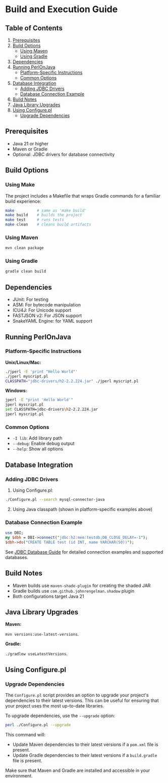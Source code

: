 # Build and Execution Guide

## Table of Contents
1. [Prerequisites](#prerequisites)
2. [Build Options](#build-options)
   - [Using Maven](#using-maven)
   - [Using Gradle](#using-gradle)
3. [Dependencies](#dependencies)
4. [Running PerlOnJava](#running-perlonjava)
   - [Platform-Specific Instructions](#platform-specific-instructions)
   - [Common Options](#common-options)
5. [Database Integration](#database-integration)
   - [Adding JDBC Drivers](#adding-jdbc-drivers)
   - [Database Connection Example](#database-connection-example)
6. [Build Notes](#build-notes)
7. [Java Library Upgrades](#java-library-upgrades)
8. [Using Configure.pl](#using-configurepl)
   - [Upgrade Dependencies](#upgrade-dependencies)

## Prerequisites
- Java 21 or higher
- Maven or Gradle
- Optional: JDBC drivers for database connectivity

## Build Options

### Using Make
The project includes a Makefile that wraps Gradle commands for a familiar build experience:

```bash
make          # same as 'make build'
make build    # builds the project
make test     # runs tests
make clean    # cleans build artifacts
```

### Using Maven
```bash
mvn clean package
```

### Using Gradle
```bash
gradle clean build
```

## Dependencies
- JUnit: For testing
- ASM: For bytecode manipulation
- ICU4J: For Unicode support
- FASTJSON v2: For JSON support
- SnakeYAML Engine: for YAML support

## Running PerlOnJava

### Platform-Specific Instructions

**Unix/Linux/Mac:**
```bash
./jperl -E 'print "Hello World"'
./jperl myscript.pl
CLASSPATH="jdbc-drivers/h2-2.2.224.jar" ./jperl myscript.pl
```

**Windows:**
```bash
jperl -E "print 'Hello World'"
jperl myscript.pl
set CLASSPATH=jdbc-drivers\h2-2.2.224.jar
jperl myscript.pl
```

### Common Options
- `-I lib`: Add library path
- `--debug`: Enable debug output
- `--help`: Show all options

## Database Integration

### Adding JDBC Drivers

1. Using Configure.pl:
```bash
./Configure.pl --search mysql-connector-java
```

2. Using Java classpath (shown in platform-specific examples above)

### Database Connection Example
```perl
use DBI;
my $dbh = DBI->connect("jdbc:h2:mem:testdb;DB_CLOSE_DELAY=-1");
$dbh->do("CREATE TABLE test (id INT, name VARCHAR(50))");
```

See [JDBC Database Guide](JDBC_GUIDE.md) for detailed connection examples and supported databases.

## Build Notes
- Maven builds use `maven-shade-plugin` for creating the shaded JAR
- Gradle builds use `com.github.johnrengelman.shadow` plugin
- Both configurations target Java 21

## Java Library Upgrades

**Maven:**

`mvn versions:use-latest-versions`.

**Gradle:**

`./gradlew useLatestVersions`.

## Using Configure.pl

### Upgrade Dependencies

The `Configure.pl` script provides an option to upgrade your project's dependencies to their latest versions. This can be useful for ensuring that your project uses the most up-to-date libraries.

To upgrade dependencies, use the `--upgrade` option:

```bash
perl ./Configure.pl --upgrade
```

This command will:
- Update Maven dependencies to their latest versions if a `pom.xml` file is present.
- Update Gradle dependencies to their latest versions if a `build.gradle` file is present.

Make sure that Maven and Gradle are installed and accessible in your environment.
